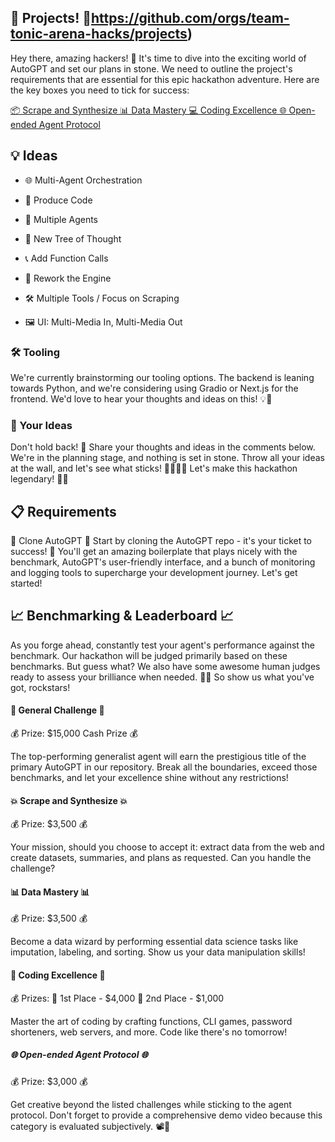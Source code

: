 ## 🚀 Projects! 🚀https://github.com/orgs/team-tonic-arena-hacks/projects)

Hey there, amazing hackers! 🌟 It's time to dive into the exciting world of AutoGPT and set our plans in stone. We need to outline the project's requirements that are essential for this epic hackathon adventure. Here are the key boxes you need to tick for success:

[📦 Scrape and Synthesize
📊 Data Mastery
💻 Coding Excellence
🌐 Open-ended Agent Protocol](https://github.com/orgs/team-tonic-arena-hacks/projects)


## 💡 Ideas

- 🌐 Multi-Agent Orchestration

- 📜 Produce Code

- 👥 Multiple Agents

- 🌳 New Tree of Thought

- 📞 Add Function Calls

- 🔧 Rework the Engine

- 🛠️ Multiple Tools / Focus on Scraping

- 🖼️ UI: Multi-Media In, Multi-Media Out

### 🛠️ Tooling
We're currently brainstorming our tooling options. The backend is leaning towards Python, and we're considering using Gradio or Next.js for the frontend. We'd love to hear your thoughts and ideas on this! 💡🔨

### 💬 Your Ideas
Don't hold back! 💭 Share your thoughts and ideas in the comments below. We're in the planning stage, and nothing is set in stone. Throw all your ideas at the wall, and let's see what sticks! 🧙‍♂️🧙‍♀️ Let's make this hackathon legendary! 🚀💥

## 📋 Requirements
🌟 Clone AutoGPT 🌟
Start by cloning the AutoGPT repo - it's your ticket to success! 🚀 You'll get an amazing boilerplate that plays nicely with the benchmark, AutoGPT's user-friendly interface, and a bunch of monitoring and logging tools to supercharge your development journey. Let's get started!

## 📈 Benchmarking & Leaderboard 📈
As you forge ahead, constantly test your agent's performance against the benchmark. Our hackathon will be judged primarily based on these benchmarks. But guess what? We also have some awesome human judges ready to assess your brilliance when needed. 🧠💡 So show us what you've got, rockstars!

#### 🌟 General Challenge 🌟
💰 Prize: $15,000 Cash Prize 💰

The top-performing generalist agent will earn the prestigious title of the primary AutoGPT in our repository. Break all the boundaries, exceed those benchmarks, and let your excellence shine without any restrictions!

#### 💥 Scrape and Synthesize 💥
💰 Prize: $3,500 💰

Your mission, should you choose to accept it: extract data from the web and create datasets, summaries, and plans as requested. Can you handle the challenge?

#### 📊 Data Mastery 📊
💰 Prize: $3,500 💰

Become a data wizard by performing essential data science tasks like imputation, labeling, and sorting. Show us your data manipulation skills!

#### 🚀 Coding Excellence 🚀
💰 Prizes: 🥇 1st Place - $4,000 🥈 2nd Place - $1,000

Master the art of coding by crafting functions, CLI games, password shorteners, web servers, and more. Code like there's no tomorrow!

##### 🌐 Open-ended Agent Protocol 🌐
💰 Prize: $3,000 💰

Get creative beyond the listed challenges while sticking to the agent protocol. Don't forget to provide a comprehensive demo video because this category is evaluated subjectively. 📽️🎉

